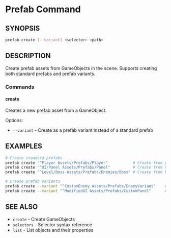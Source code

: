# Prefab Command

## SYNOPSIS
```bash
prefab create [--variant] <selector> <path>
```

## DESCRIPTION
Create prefab assets from GameObjects in the scene. Supports creating both standard prefabs and prefab variants.

### Commands

#### create
Creates a new prefab asset from a GameObject.

Options:
- `--variant` - Create as a prefab variant instead of a standard prefab

## EXAMPLES
```bash
# Create standard prefabs
prefab create "^Player Assets/Prefabs/Player"           # Create from player object
prefab create "^UI/Panel Assets/Prefabs/Panel"          # Create from UI panel
prefab create "^Level/Boss Assets/Prefabs/Enemies/Boss" # Create from boss object

# Create prefab variants
prefab create --variant "^CustomEnemy Assets/Prefabs/EnemyVariant"    # Create enemy variant
prefab create --variant "^ModifiedUI Assets/Prefabs/CustomPanel"      # Create UI variant
```

## SEE ALSO
- `create` - Create GameObjects
- `selectors` - Selector syntax reference
- `list` - List objects and their properties
